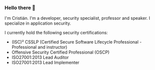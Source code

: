 ### Hello there 👋

I'm Cristián. I'm a developer, security specialist, professor and speaker. I specialize in application security.

I currently hold the following security certifications:

* (ISC)² CSSLP (Certified Secure Software Lifecycle Professional - Professional and instructor)
* Offensive Security Certified Professional (OSCP)
* ISO27001:2013 Lead Auditor
* ISO27001:2013 Lead Implementer

<!--
**injcristianrojas/injcristianrojas** is a ✨ _special_ ✨ repository because its `README.md` (this file) appears on your GitHub profile.

Here are some ideas to get you started:

- 🔭 I’m currently working on ...
- 🌱 I’m currently learning ...
- 👯 I’m looking to collaborate on ...
- 🤔 I’m looking for help with ...
- 💬 Ask me about ...
- 📫 How to reach me: ...
- 😄 Pronouns: ...
- ⚡ Fun fact: ...
-->
